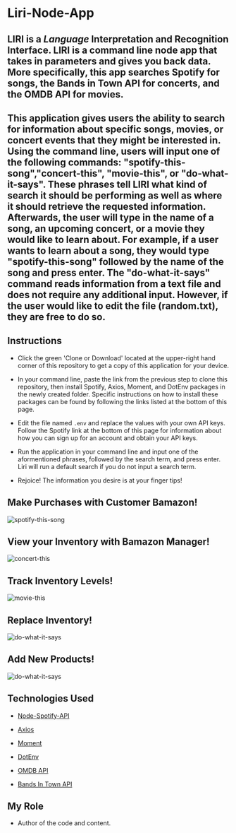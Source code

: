 # Liri-Node-App

## LIRI is a _Language_ Interpretation and Recognition Interface. LIRI is a command line node app that takes in parameters and gives you back data.  More specifically, this app searches Spotify for songs, the Bands in Town API for concerts, and the OMDB API for movies.

## This application gives users the ability to search for information about specific songs, movies, or concert events that they might be interested in.  Using the command line, users will input one of the following commands:  "spotify-this-song","concert-this", "movie-this", or "do-what-it-says".  These phrases tell LIRI what kind of search it should be performing as well as where it should retrieve the requested information.  Afterwards, the user will type in the name of a song, an upcoming concert, or a movie they would like to learn about.  For example, if a user wants to learn about a song, they would type "spotify-this-song" followed by the name of the song and press enter.  The "do-what-it-says" command reads information from a text file and does not require any additional input.  However, if the user would like to edit the file (random.txt), they are free to do so.  



## Instructions

* Click the green 'Clone or Download' located at the upper-right hand corner of this repository to get a copy of this application for your device.   

* In your command line, paste the link from the previous step to clone this repository, then install Spotify, Axios, Moment, and DotEnv packages in the newly created folder.  Specific instructions on how to install these packages can be found by following the links listed at the bottom of this page.  

* Edit the file named `.env` and replace the values with your own API keys.  Follow the Spotify link at the bottom of this page for information about how you can sign up for an account and obtain your API keys. 

* Run the application in your command line and input one of the aformentioned phrases, followed by the search term, and press enter.  Liri will run a default search if you do not input a search term.  

* Rejoice!  The information you desire is at your finger tips!


## Make Purchases with Customer Bamazon!
![spotify-this-song](https://media.giphy.com/media/UvFCPhkGPjyZID4r4d/giphy.gif)

## View your Inventory with Bamazon Manager!
![concert-this](https://media.giphy.com/media/dvrsOCoU3u8ipxmXl7/giphy.gif)

## Track Inventory Levels!
![movie-this](https://media.giphy.com/media/iGXYY3CKSAuZ5Pw8n3/giphy.gif)

## Replace Inventory!
![do-what-it-says](https://media.giphy.com/media/hv3nXLb0QPVcTNIGRQ/giphy.gif)

## Add New Products!
![do-what-it-says](https://media.giphy.com/media/hv3nXLb0QPVcTNIGRQ/giphy.gif)


## Technologies Used

* [Node-Spotify-API](https://www.npmjs.com/package/node-spotify-api)

* [Axios](https://www.npmjs.com/package/axios)

* [Moment](https://www.npmjs.com/package/moment)

* [DotEnv](https://www.npmjs.com/package/dotenv)

* [OMDB API](http://www.omdbapi.com)

* [Bands In Town API](http://www.artists.bandsintown.com/bandsintown-api)


## My Role

* Author of the code and content.  


   
